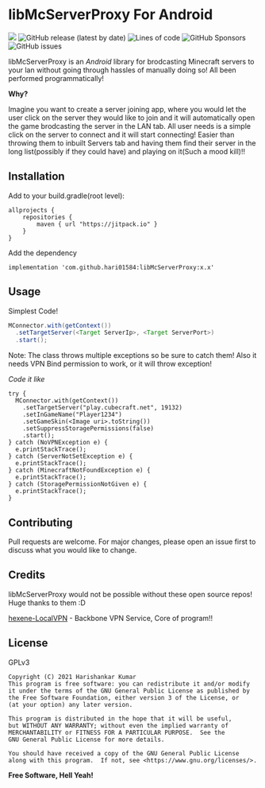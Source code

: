 # libMcServerProxy For Android
[![](https://jitpack.io/v/hari01584/libMcServerProxy.svg)](https://jitpack.io/#hari01584/libMcServerProxy)
![GitHub release (latest by date)](https://img.shields.io/github/v/release/hari01584/libMcServerProxy)
![Lines of code](https://img.shields.io/tokei/lines/github/hari01584/libMcServerProxy?color=red)
![GitHub Sponsors](https://img.shields.io/github/sponsors/hari01584?color=violet)
![GitHub issues](https://img.shields.io/github/issues/hari01584/libMcServerProxy)

libMcServerProxy is an *Android* library for brodcasting Minecraft servers to your lan without going through hassles of manually doing so! All been performed programmatically!

**Why?**

Imagine you want to create a server joining app, where you would let the user click on the server they would like to join and it will automatically open the game brodcasting the server in the LAN tab. All user needs is a simple click on the server to connect and it will start connecting! Easier than throwing them to inbuilt Servers tab and having them find their server in the long list(possibly if they could have) and playing on it(Such a mood kill)!!

## Installation
Add to your build.gradle(root level):
```
allprojects {
    repositories {
        maven { url "https://jitpack.io" }
    }
}
```
Add the dependency
```
implementation 'com.github.hari01584:libMcServerProxy:x.x'
```

## Usage

Simplest Code!
```java
MConnector.with(getContext())
  .setTargetServer(<Target ServerIp>, <Target ServerPort>)
  .start();
```
Note: The class throws multiple exceptions so be sure to catch them! Also it needs VPN Bind permission to work, or it will throw exception!

*Code it like*
```
try {
  MConnector.with(getContext())
    .setTargetServer("play.cubecraft.net", 19132)
	.setInGameName("Player1234")
	.setGameSkin(<Image uri>.toString())
    .setSuppressStoragePermissions(false)
    .start();
} catch (NoVPNException e) {
  e.printStackTrace();
} catch (ServerNotSetException e) {
  e.printStackTrace();
} catch (MinecraftNotFoundException e) {
  e.printStackTrace();
} catch (StoragePermissionNotGiven e) {
  e.printStackTrace();
}
```

## Contributing
Pull requests are welcome. For major changes, please open an issue first to discuss what you would like to change.

## Credits
libMcServerProxy would not be possible without these open source repos! Huge thanks to them :D

[hexene-LocalVPN](https://github.com/hexene/LocalVPN) - Backbone VPN Service, Core of program!!

## License
GPLv3

    Copyright (C) 2021 Harishankar Kumar
    This program is free software: you can redistribute it and/or modify
    it under the terms of the GNU General Public License as published by
    the Free Software Foundation, either version 3 of the License, or
    (at your option) any later version.

    This program is distributed in the hope that it will be useful,
    but WITHOUT ANY WARRANTY; without even the implied warranty of
    MERCHANTABILITY or FITNESS FOR A PARTICULAR PURPOSE.  See the
    GNU General Public License for more details.

    You should have received a copy of the GNU General Public License
    along with this program.  If not, see <https://www.gnu.org/licenses/>.


**Free Software, Hell Yeah!**
